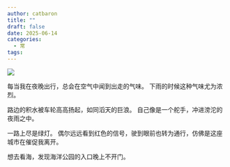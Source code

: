 ```yaml
---
author: catbaron
title: ""
draft: false
date: 2025-06-14
categories:
  - 常
tags:
---
```

![](https://raw.githubusercontent.com/catbaron0/pic/main/images/2025614222516.png)

每当我在夜晚出行，总会在空气中闻到出走的气味。
下雨的时候这种气味尤为浓烈。

路边的积水被车轮高高扬起，如同滔天的巨浪。
自己像是一个舵手，冲进滂沱的夜雨之中。

一路上尽是绿灯。
偶尔远远看到红色的信号，驶到眼前也转为通行，仿佛是这座城市在催促我离开。

想去看海，发现海洋公园的入口晚上不开门。
